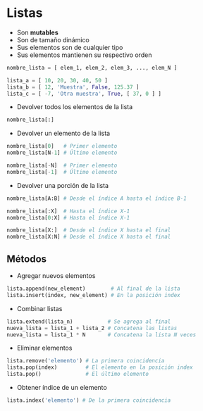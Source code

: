 # Listas

- Son **mutables**
- Son de tamaño dinámico
- Sus elementos son de cualquier tipo
- Sus elementos mantienen su respectivo orden

```py
nombre_lista = [ elem_1, elem_2, elem_3, ..., elem_N ]
```

```py
lista_a = [ 10, 20, 30, 40, 50 ]
lista_b = [ 12, 'Muestra', False, 125.37 ]
lista_c = [ -7, 'Otra muestra', True, [ 37, 0 ] ]
```

- Devolver todos los elementos de la lista

```py
nombre_lista[:]
```

- Devolver un elemento de la lista

```py
nombre_lista[0]   # Primer elemento
nombre_lista[N-1] # Último elemento

nombre_lista[-N]  # Primer elemento
nombre_lista[-1]  # Último elemento
```

- Devolver una porción de la lista

```py
nombre_lista[A:B] # Desde el índice A hasta el índice B-1

nombre_lista[:X]  # Hasta el índice X-1
nombre_lista[0:X] # Hasta el índice X-1

nombre_lista[X:]  # Desde el índice X hasta el final
nombre_lista[X:N] # Desde el índice X hasta el final
```

## Métodos

- Agregar nuevos elementos

```py
lista.append(new_element)        # Al final de la lista
lista.insert(index, new_element) # En la posición index
```

- Combinar listas

```py
lista.extend(lista_n)           # Se agrega al final
nueva_lista = lista_1 + lista_2 # Concatena las listas
nueva_lista = lista_1 * N       # Concatena la lista N veces
```

- Eliminar elementos

```py
lista.remove('elemento') # La primera coincidencia
lista.pop(index)		 # El elemento en la posición index
lista.pop()				 # El último elemento
```

- Obtener índice de un elemento

```py
lista.index('elemento') # De la primera coincidencia
```
